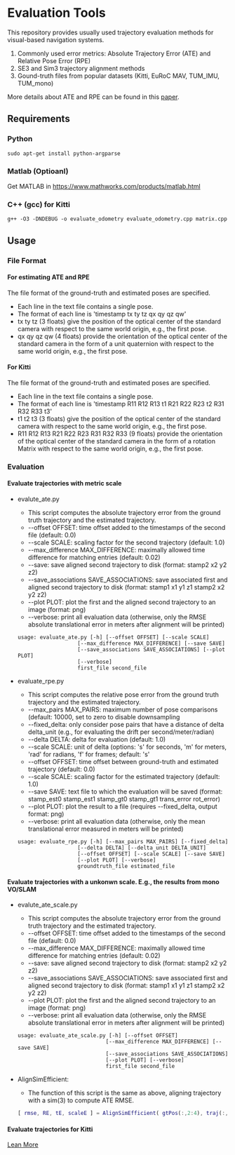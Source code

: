 # Evaluation Tools


This repository provides usually used trajectory evaluation methods for visual-based navigation systems.

1. Commonly used error metrics: Absolute Trajectory Error (ATE) and Relative Pose Error (RPE)
2. SE3 and Sim3 trajectory alignment methods 
3. Gound-truth files from popular datasets (Kitti, EuRoC MAV, TUM_IMU, TUM_mono)

More details about ATE and RPE can be found in this [paper](https://ieeexplore.ieee.org/abstract/document/6385773/).

## Requirements

### Python 

```shell
sudo apt-get install python-argparse
```

### Matlab (Optioanl)

Get MATLAB in <https://www.mathworks.com/products/matlab.html>

### C++ (gcc) for Kitti

``` shell
g++ -O3 -DNDEBUG -o evaluate_odometry evaluate_odometry.cpp matrix.cpp
```

## Usage

### File Format

#### For estimating ATE and RPE

The file format of the ground-truth and estimated poses are specified.

- Each line in the text file contains a single pose.
- The format of each line is 'timestamp tx ty tz qx qy qz qw'
- tx ty tz (3 floats) give the position of the optical center of the standard camera with respect to the same world origin, e.g., the first pose.
- qx qy qz qw (4 floats) provide the orientation of the optical center of the standard camera in the form of a unit quaternion with respect to the same world origin, e.g., the first pose.

#### For Kitti

The file format of the ground-truth and estimated poses are specified.

- Each line in the text file contains a single pose.
- The format of each line is 'timestamp R11 R12 R13 t1 R21 R22 R23 t2 R31 R32 R33 t3'
- t1 t2 t3 (3 floats) give the position of the optical center of the standard camera with respect to the same world origin, e.g., the first pose.
- R11 R12 R13 R21 R22 R23 R31 R32 R33 (9 floats) provide the orientation of the optical center of the standard camera in the form of a rotation Matrix with respect to the same world origin, e.g., the first pose.

### Evaluation

#### Evaluate trajectories with metric scale

- evalute_ate.py
    - This script computes the absolute trajectory error from the ground truth trajectory and the estimated trajectory. 
    - --offset OFFSET: time offset added to the timestamps of the second file (default: 0.0)
    - --scale SCALE: scaling factor for the second trajectory (default: 1.0)
    - --max_difference MAX_DIFFERENCE: maximally allowed time difference for matching entries (default: 0.02)
    - --save: save aligned second trajectory to disk (format: stamp2 x2 y2 z2)
    - --save_associations SAVE_ASSOCIATIONS: save associated first and aligned second trajectory to disk (format: stamp1 x1 y1 z1 stamp2 x2 y2 z2)
    - --plot PLOT: plot the first and the aligned second trajectory to an image (format: png)
    - --verbose: print all evaluation data (otherwise, only the RMSE absolute translational error in meters after alignment will be printed)

    ``` shell
    usage: evaluate_ate.py [-h] [--offset OFFSET] [--scale SCALE]
                       [--max_difference MAX_DIFFERENCE] [--save SAVE]
                       [--save_associations SAVE_ASSOCIATIONS] [--plot PLOT]
                       [--verbose]
                       first_file second_file
    ```

- evaluate_rpe.py
    - This script computes the relative pose error from the ground truth trajectory and the estimated trajectory. 
    - --max_pairs MAX_PAIRS: maximum number of pose comparisons (default: 10000, set to zero to disable downsampling
    - --fixed_delta: only consider pose pairs that have a distance of delta delta_unit (e.g., for evaluating the drift per second/meter/radian)
    - --delta DELTA: delta for evaluation (default: 1.0)
    - --scale SCALE: unit of delta (options: \'s\' for seconds, \'m\' for meters, \'rad\' for radians, \'f\' for frames; default: \'s\'
    - --offset OFFSET: time offset between ground-truth and estimated trajectory (default: 0.0)
    - --scale SCALE: scaling factor for the estimated trajectory (default: 1.0)
    - --save SAVE: text file to which the evaluation will be saved (format: stamp_est0 stamp_est1 stamp_gt0 stamp_gt1 trans_error rot_error)
    - --plot PLOT: plot the result to a file (requires --fixed_delta, output format: png)
    - --verbose: print all evaluation data (otherwise, only the mean translational error measured in meters will be printed)

    ``` shell
    usage: evaluate_rpe.py [-h] [--max_pairs MAX_PAIRS] [--fixed_delta]
                       [--delta DELTA] [--delta_unit DELTA_UNIT]
                       [--offset OFFSET] [--scale SCALE] [--save SAVE]
                       [--plot PLOT] [--verbose]
                       groundtruth_file estimated_file
    ```

#### Evaluate trajectories with a unkonwn scale. E.g., the results from mono VO/SLAM

- evalute_ate_scale.py
    - This script computes the absolute trajectory error from the ground truth trajectory and the estimated trajectory. 
    - --offset OFFSET: time offset added to the timestamps of the second file (default: 0.0)
    - --max_difference MAX_DIFFERENCE: maximally allowed time difference for matching entries (default: 0.02)
    - --save: save aligned second trajectory to disk (format: stamp2 x2 y2 z2)
    - --save_associations SAVE_ASSOCIATIONS: save associated first and aligned second trajectory to disk (format: stamp1 x1 y1 z1 stamp2 x2 y2 z2)
    - --plot PLOT: plot the first and the aligned second trajectory to an image (format: png)
    - --verbose: print all evaluation data (otherwise, only the RMSE absolute translational error in meters after alignment will be printed)

    ``` shell
    usage: evaluate_ate_scale.py [-h] [--offset OFFSET]
                                [--max_difference MAX_DIFFERENCE] [--save SAVE]
                                [--save_associations SAVE_ASSOCIATIONS]
                                [--plot PLOT] [--verbose]
                                first_file second_file
    ```

- AlignSimEfficient: 
    - The function of this script is the same as above, aligning trajectory with a sim(3) to compute ATE RMSE.

    ``` matlab
    [ rmse, RE, tE, scaleE ] = AlignSimEfficient( gtPos(:,2:4), traj(:,2:4) );
    ```

#### Evaluate trajectories for Kitti

[Lean More](Kitti-devkit/readme.txt)




